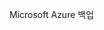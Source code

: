 <Token xmlns:xlink="http://www.w3.org/1999/xlink">Microsoft Azure 백업</Token>

<!--HONumber=Jul16_HO3-->


